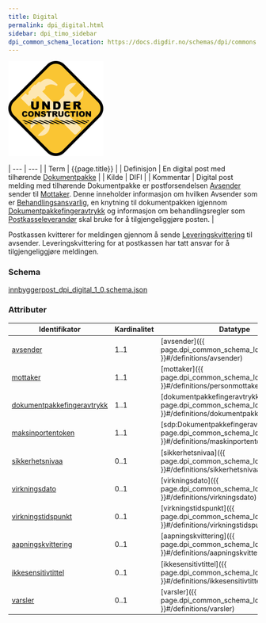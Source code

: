 ```yaml
---
title: Digital
permalink: dpi_digital.html
sidebar: dpi_timo_sidebar
dpi_common_schema_location: https://docs.digdir.no/schemas/dpi/commons.schema.json
---
```


![](/images/dpi/underarbeide.png)

| --- | --- |
| Term  | {{page.title}} |
| Definisjon | En digital post med tilhørende [Dokumentpakke](dpi_dokumentpakke_index.html) |
| Kilde | DIFI |
| Kommentar  | Digital post melding med tilhørende Dokumentpakke er postforsendelsen [Avsender](../begrep/Avsender.md) sender til [Mottaker](../begrep/Mottaker.md). Denne inneholder informasjon om hvilken Avsender som er [Behandlingsansvarlig](../forretningslag/Aktorer.md), en knytning til dokumentpakken igjennom [Dokumentpakkefingeravtrykk](../begrep/Dokumentpakkefingeravtrykk.md)  og informasjon om behandlingsregler som [Postkasseleverandør](../forretningslag/Aktorer.md) skal bruke for å tilgjengeliggjøre posten. |

Postkassen kvitterer for meldingen gjennom å sende [Leveringskvittering](dpi_leveringskvittering.html) til avsender. Leveringskvittering for at postkassen har tatt ansvar for å tilgjengeliggjøre meldingen.

### Schema
[innbyggerpost_dpi_digital_1_0.schema.json](schemas/dpi/innbyggerpost_dpi_digital_1_0.schema.json)

### Attributer

| Identifikator | Kardinalitet | Datatype |
| --- | --- | --- |
| [avsender](sdp_avsender.html) | 1..1 | [avsender]({{ page.dpi_common_schema_location }}#/definitions/avsender) |
| [mottaker](2sdp_mottaker.html) | 1..1 | [mottaker]({{ page.dpi_common_schema_location }}#/definitions/personmottaker) |
| [dokumentpakkefingeravtrykk](../begrep/Dokumentpakkefingeravtrykk.md) | 1..1 | [dokumentpakkefingeravtrykk]({{ page.dpi_common_schema_location }}#/definitions/dokumentpakkefingeravtrykk) |
| [maksinportentoken](dpi_maskinportentoken.html) | 1..1 | [sdp:Dokumentpakkefingeravtrykk]({{ page.dpi_common_schema_location }}#/definitions/maskinportentoken) |
| [sikkerhetsnivaa](sikkerhetsnivaa.html) | 0..1 | [sikkerhetsnivaa]({{ page.dpi_common_schema_location }}#/definitions/sikkerhetsnivaa) |
| [virkningsdato](virkningsdato.html) | 0..1 | [virkningsdato]({{ page.dpi_common_schema_location }}#/definitions/virkningsdato) |
| [virkningstidspunkt](virkningstidspunkt.html) | 0..1 | [virkningstidspunkt]({{ page.dpi_common_schema_location }}#/definitions/virkningstidspunkt) |
| [aapningskvittering](aapningskvittering.html) | 0..1 | [aapningskvittering]({{ page.dpi_common_schema_location }}#/definitions/aapningskvittering) |
| [ikkesensitivtittel](ikkesensitivtittel.html) | 0..1 | [ikkesensitivtittel]({{ page.dpi_common_schema_location }}#/definitions/ikkesensitivtittel) |
| [varsler](sdp_varsler.html) | 0..1 | [varsler]({{ page.dpi_common_schema_location }}#/definitions/varsler) |
